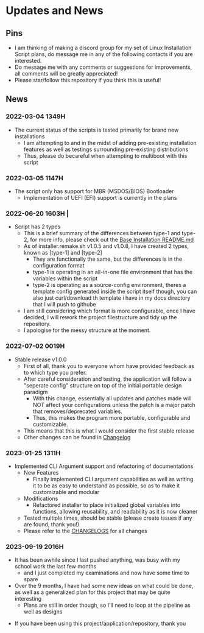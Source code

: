 # Updates and News

## Pins
- I am thinking of making a discord group for my set of Linux Installation Script plans, do message me in any of the following contacts if you are interested.
- Do message me with any comments or suggestions for improvements, all comments will be greatly appreciated!
- Please star/follow this repository if you think this is useful!

## News
### 2022-03-04 1349H
- The current status of the scripts is tested primarily for brand new installations
    + I am attempting to and in the midst of adding pre-existing installation features as well as testings surrounding pre-existing distributions
    + Thus, please do becareful when attempting to multiboot with this script

### 2022-03-05 1147H
- The script only has support for MBR (MSDOS/BIOS) Bootloader
    + Implementation of UEFI (EFI) support is currently in the plans

### 2022-06-20 1603H | 
- Script has 2 types
    + This is a brief summary of the differences between type-1 and type-2, for more info, please check out the [Base Installation README.md](src/base-installation/README.md)
    - As of installer.remake.sh v1.0.5 and v1.0.8, I have created 2 types, known as [type-1] and [type-2]
        + They are functionally the same, but the differences is in the configuration format
        + type-1 is operating in an all-in-one file environment that has the variables within the script
        + type-2 is operating as a source-config environment, theres a template config generated inside the script itself though, you can also just curl/download th template i have in my docs directory that I will push to githube
    + I am still considering which format is more configurable, once I have decided, I will rework the project filestructure and tidy up the repository.
    + I apologise for the messy structure at the moment.

### 2022-07-02 0019H
- Stable release v1.0.0
    + First of all, thank you to everyone whom have provided feedback as to which type you prefer.
    - After careful consideration and testing, the application will follow a "seperate config" structure on top of the initial portable design paradigm
        + With this change, essentially all updates and patches made will NOT affect your configurations unless the patch is a major patch that removes/deprecated variables.
        + Thus, this makes the program more portable, configurable and customizable.
    + This means that this is what I would consider the first stable release
    + Other changes can be found in [Changelog](CHANGELOG.md)

### 2023-01-25 1311H
- Implemented CLI Argument support and refactoring of documentations
    - New Features
        + Finally implemented CLI argument capabilities as well as writing it to be as easy to understand as possible, so as to make it customizable and modular
    - Modifications
        + Refactored installer to place initialized global variables into functions, allowing reusability, and readability as it is now cleaner
    + Tested multiple times, should be stable (please create issues if any are found, thank you!)
    + Please refer to the [CHANGELOGS](CHANGELOG.md) for all changes

### 2023-09-19 2016H
- It has been awhile since I last pushed anything, was busy with my school work the last few months
    + and I just completed my examinations and now have some time to spare
- Over the 9 months, I have had some new ideas on what could be done, as well as a generalized plan for this project that may be quite interesting
    + Plans are still in order though, so I'll need to loop at the pipeline as well as designs
+ If you have been using this project/application/repository, thank you


